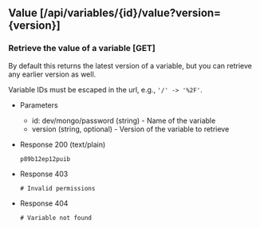 ## Value [/api/variables/{id}/value?version={version}]

### Retrieve the value of a variable [GET]

By default this returns the latest version of a variable, but you can retrieve any earlier version as well.

Variable IDs must be escaped in the url, e.g., `'/' -> '%2F'`.

+ Parameters
    + id: dev/mongo/password (string) - Name of the variable
    + version (string, optional) - Version of the variable to retrieve

+ Response 200 (text/plain)

    ```
    p89b12ep12puib
    ```

+ Response 403

    ```
    # Invalid permissions
    ```

+ Response 404

    ```
    # Variable not found
    ```
